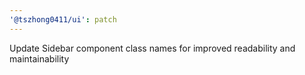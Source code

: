 ```yaml
---
'@tszhong0411/ui': patch
---
```


Update Sidebar component class names for improved readability and maintainability
